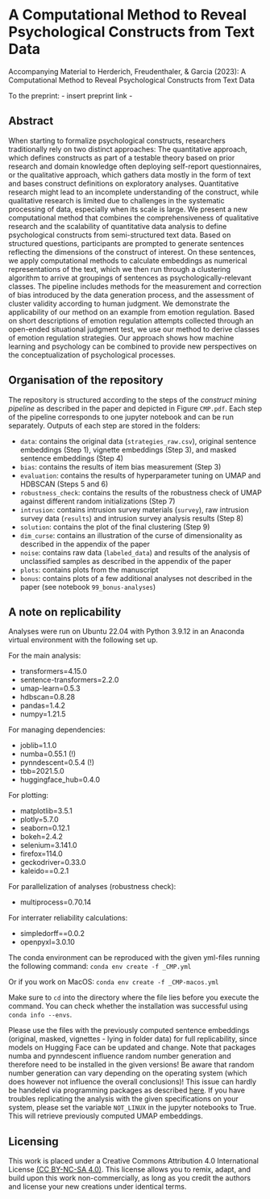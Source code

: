 # A Computational Method to Reveal Psychological Constructs from Text Data
Accompanying Material to Herderich, Freudenthaler, &amp; Garcia (2023): A Computational Method to Reveal Psychological Constructs from Text Data

To the preprint: - insert preprint link -

## Abstract
When starting to formalize psychological constructs, researchers traditionally rely on two distinct approaches: The quantitative approach, which defines 
constructs as part of a testable theory based on prior research and domain knowledge often deploying self-report questionnaires, or the qualitative approach, 
which gathers data mostly in the form of text and bases construct definitions on exploratory analyses. Quantitative research might lead to an incomplete 
understanding of the construct, while qualitative research is limited due to challenges in the systematic processing of data, especially when its 
scale is large. We present a new computational method that combines the comprehensiveness of qualitative research and the scalability of quantitative 
data analysis to define psychological constructs from semi-structured text data. Based on structured questions, participants are prompted to generate 
sentences reflecting the dimensions of the construct of interest. On these sentences, we apply computational methods to calculate embeddings as numerical 
representations of the text, which we then run through a clustering algorithm to arrive at groupings of sentences as psychologically-relevant classes. 
The pipeline includes methods for the measurement and correction of bias introduced by the data generation process, and the assessment of cluster 
validity according to human judgment. We demonstrate the applicability of our method on an example from emotion regulation. Based on short descriptions of 
emotion regulation attempts collected through an open-ended situational judgment test, we use our method to derive classes of emotion regulation strategies.
Our approach shows how machine learning and psychology can be combined to provide new perspectives on the conceptualization of psychological processes.

## Organisation of the repository
The repository is structured according to the steps of the _construct mining pipeline_ as described in the paper and depicted in Figure `CMP.pdf`. Each step of the pipeline corresponds to one jupyter notebook and can be run separately. Outputs of each step are stored in the folders:
* `data`: contains the original data (`strategies_raw.csv`), original sentence embeddings (Step 1), vignette embeddings (Step 3), and masked sentence embeddings (Step 4)
* `bias`: contains the results of item bias measurement (Step 3)
* `evaluation`: contains the results of hyperparameter tuning on UMAP and HDBSCAN (Steps 5 and 6)
* `robustness_check`: contains the results of the robustness check of UMAP against different random initializations (Step 7)
* `intrusion`: contains intrusion survey materials (`survey`), raw intrusion survey data (`results`) and intrusion survey analysis results (Step 8)
* `solution`: contains the plot of the final clustering (Step 9)
* `dim_curse`: contains an illustration of the curse of dimensionality as described in the appendix of the paper
* `noise`: contains raw data (`labeled_data`) and results of the analysis of unclassified samples as described in the appendix of the paper
* `plots`: contains plots from the manuscript
* `bonus`: contains plots of a few additional analyses not described in the paper (see notebook `99_bonus-analyses`)

## A note on replicability
Analyses were run on Ubuntu 22.04 with Python 3.9.12 in an Anaconda virtual environment with the following set up.

For the main analysis:
* transformers=4.15.0
* sentence-transformers=2.2.0
* umap-learn=0.5.3
* hdbscan=0.8.28
* pandas=1.4.2
* numpy=1.21.5

For managing dependencies:
* joblib=1.1.0
* numba=0.55.1 (!)
* pynndescent=0.5.4 (!)
* tbb=2021.5.0
* huggingface_hub=0.4.0

For plotting:
* matplotlib=3.5.1
* plotly=5.7.0
* seaborn=0.12.1
* bokeh=2.4.2
* selenium=3.141.0
* firefox=114.0
* geckodriver=0.33.0
* kaleido==0.2.1

For parallelization of analyses (robustness check):
* multiprocess=0.70.14

For interrater reliability calculations:
* simpledorff==0.0.2
* openpyxl=3.0.10

The conda environment can be reproduced with the given yml-files running the following command:
`conda env create -f _CMP.yml`

Or if you work on MacOS:
`conda env create -f _CMP-macos.yml`

Make sure to `cd` into the directory where the file lies before you execute the command. You can check whether the installation was successful using `conda info --envs`.

Please use the files with the previously computed sentence embeddings (original, masked, vignettes - lying in folder data) for full replicability, since models on Hugging Face can be updated and change. Note that packages numba and pynndescent influence random number generation and therefore need to be installed in the given versions! Be aware that random number generation can vary depending on the operating system (which does however not influence the overall conclusions)! This issue can hardly be handeled via programming packages as described [here](https://github.com/lmcinnes/umap/issues/153). If you have troubles replicating the analysis with the given specifications on your system, please set the variable `NOT_LINUX` in the jupyter notebooks to True. This will retrieve previously computed UMAP embeddings.

## Licensing

This work is placed under a Creative Commons Attribution 4.0 International License [(CC BY-NC-SA 4.0)](https://creativecommons.org/licenses/by-nc-sa/4.0/). This license allows you to remix, adapt, and build upon this work non-commercially, as long as you credit the authors and license your new creations under identical terms.
